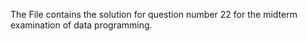 The File contains the solution for question number 22 for the midterm examination of data programming.
